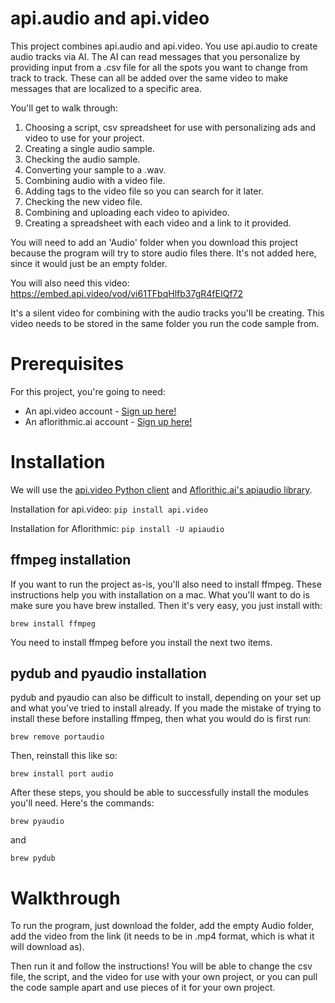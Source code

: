 # api.audio and api.video

This project combines api.audio and api.video. You use api.audio to create audio tracks via AI. The AI can read messages that you personalize by providing
input from a .csv file for all the spots you want to change from track to track. These can all be added over the same video to make messages that are
localized to a specific area.

You'll get to walk through:

1. Choosing a script, csv spreadsheet for use with personalizing ads and video to use for your project.
2. Creating a single audio sample.
3. Checking the audio sample.
4. Converting your sample to a .wav.
5. Combining audio with a video file.
6. Adding tags to the video file so you can search for it later.
7. Checking the new video file.
8. Combining and uploading each video to apivideo.
9. Creating a spreadsheet with each video and a link to it provided. 

You will need to add an 'Audio' folder when you download this project because the program will try to store audio files there. It's not added here,
since it would just be an empty folder. 

You will also need this video: 
https://embed.api.video/vod/vi61TFbqHlfb37gR4fEIQf72

It's a silent video for combining with the audio tracks you'll be creating. This video needs to be stored in the same folder you run the code sample from. 

# Prerequisites 

For this project, you're going to need: 

* An api.video account - [Sign up here!](https://api.video)
* An aflorithmic.ai account - [Sign up here!](https://console.api.audio/)

# Installation

We will use the [api.video Python client](https://github.com/apivideo/python-api-client) and [Aflorithic.ai's apiaudio library](https://docs.api.audio/recipes).

Installation for api.video: 
```pip install api.video```

Installation for Aflorithmic:
```pip install -U apiaudio```

## ffmpeg installation
If you want to run the project as-is, you'll also need to install ffmpeg. These instructions help you with installation on a mac. What you'll want to do is make sure you have brew installed. Then it's very easy, you just install with:

```brew install ffmpeg``` 

You need to install ffmpeg before you install the next two items.

## pydub and pyaudio installation
pydub and pyaudio can also be difficult to install, depending on your set up and what you've tried to install already. If you made the mistake of trying to install these before installing ffmpeg, then what you would do is first run:

```brew remove portaudio```

Then, reinstall this like so: 

```brew install port audio``` 

After these steps, you should be able to successfully install the modules you'll need. Here's the commands: 

```brew pyaudio```

and 

```brew pydub```

# Walkthrough 

To run the program, just download the folder, add the empty Audio folder, add the video from the link (it needs to be in .mp4 format, which is what it will
download as).

Then run it and follow the instructions! You will be able to change the csv file, the script, and the video for use with your own project, or you can pull
the code sample apart and use pieces of it for your own project. 
